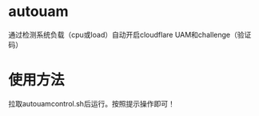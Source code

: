 # autouam
通过检测系统负载（cpu或load）自动开启cloudflare UAM和challenge（验证码）

# 使用方法
拉取autouamcontrol.sh后运行。按照提示操作即可！
